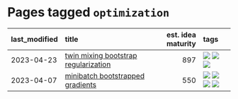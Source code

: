 # Pages tagged `optimization`

|last_modified|title|est. idea maturity|tags
|:---|:---|---:|:---|
|2023-04-23|[twin mixing bootstrap regularization](../twin_mixing_dropout.md)|897|[![](https://img.shields.io/badge/tag-experimental-b08442)](../tags/experimental.md) [![](https://img.shields.io/badge/tag-optimization-e6ab9)](../tags/optimization.md) [![](https://img.shields.io/badge/tag-scaling-d46ff4)](../tags/scaling.md)|
|2023-04-07|[minibatch bootstrapped gradients](../minibatch-bootstrapped-gradients.md)|550|[![](https://img.shields.io/badge/tag-experimental-b08442)](../tags/experimental.md) [![](https://img.shields.io/badge/tag-optimization-e6ab9)](../tags/optimization.md) [![](https://img.shields.io/badge/tag-training-abf295)](../tags/training.md) [![](https://img.shields.io/badge/tag-wip-97a75e)](../tags/wip.md)|